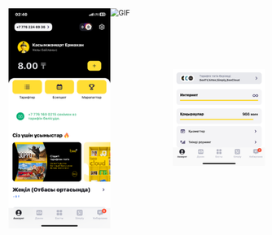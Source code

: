 <div style="display: flex; flex-direction: row; align-items: center;">
    <div style="display: flex; flex-direction: row;">
        <img src="IMG_3284.PNG" alt="Image 1" width="200"/>
        <img style="margin: 2000;" src="beelineAPP.gif" alt="GIF" width="250"/>
    </div>
    <div style="flex: 50%; text-align: right;">
        <img src="IMG_1F7E9CFB5978-1.jpeg" alt="Image 2" width="200"/>
    </div>
</div>
